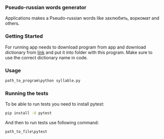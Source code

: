 ### Pseudo-russian words generator

Applications makes a Pseudo-russian words like захлюбить, воркомат and others.

### Getting Started
For running app needs to download program from app and download dictionary from [link](http://dict.ruslang.ru/Freq2011.zip) and put it into folder with this program.
Make sure to use the correct dictionary name in code.

### Usage
```bash
path_to_program\python syllable.py
```

### Running the tests
To be able to run tests you need to install pytest:
```bash
pip install -U pytest
```
And then to run tests use following command:
```bash
path_to_file\pytest
```
